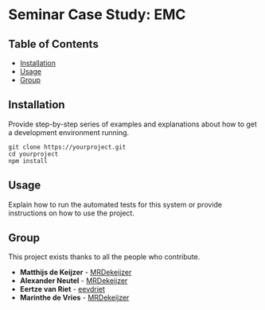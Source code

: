 # Seminar Case Study: EMC



## Table of Contents

- [Installation](#installation)
- [Usage](#usage)
- [Group](#group)

## Installation

Provide step-by-step series of examples and explanations about how to get a development environment running.
```
git clone https://yourproject.git
cd yourproject
npm install
```

## Usage

Explain how to run the automated tests for this system or provide instructions on how to use the project.

## Group

This project exists thanks to all the people who contribute. 


- **Matthijs de Keijzer** - [MRDekeijzer](https://github.com/MRDekeijzer)
- **Alexander Neutel** - [MRDekeijzer](https://github.com/MRDekeijzer)
- **Eertze van Riet** - [eevdriet](https://github.com/eevdriet)
- **Marinthe de Vries** - [MRDekeijzer](https://github.com/MRDekeijzer)
